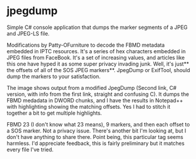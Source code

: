 # jpegdump
Simple C# console application that dumps the marker segments of a JPEG and JPEG-LS file.

Modifications by Patty-OFurniture to decode the FBMD metadata embedded in IPTC resources.  It's a series of hex characters embedded in JPEG files from FaceBook. It's a set of increasing values, and articles like this one have hyped it as some super privacy invading junk. Well, it's just** the offsets of all of the SOS JPEG markers**. JpegDump or ExifTool, should dump the markers to your satisfaction.

The image shows output from a modified JpegDump (Second link, C# version, with info from the first link, straight and confusing C). It dumps the FBMD medadata in DWORD chunks, and I have the results in Notepad++ with highlighting showing the matching offsets. Yes I had to stitch it together a bit to get multiple highlights.

FBMD 23 (I don't know what 23 means), 9 markers, and then each offset to a SOS marker. Not a privacy issue. There's another bit I'm looking at, but I don't have anything to share there. Point being, this particular tag seems harmless. I'd appreciate feedback, this is fairly preliminary but it matches every file I've tried.

